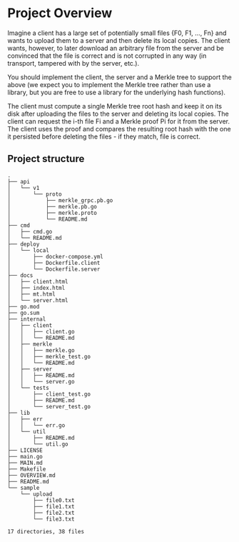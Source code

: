 # Project Overview

Imagine a client has a large set of potentially small files {F0, F1, …, Fn} and wants to upload them to a server and then delete its local copies. The client wants, however, to later download an arbitrary file from the server and be convinced that the file is correct and is not corrupted in any way (in transport, tampered with by the server, etc.).

You should implement the client, the server and a Merkle tree to support the above (we expect you to implement the Merkle tree rather than use a library, but you are free to use a library for the underlying hash functions).

The client must compute a single Merkle tree root hash and keep it on its disk after uploading the files to the server and deleting its local copies. The client can request the i-th file Fi and a Merkle proof Pi for it from the server. The client uses the proof and compares the resulting root hash with the one it persisted before deleting the files - if they match, file is correct.


## Project structure

```
.
├── api
│   └── v1
│       └── proto
│           ├── merkle_grpc.pb.go
│           ├── merkle.pb.go
│           ├── merkle.proto
│           └── README.md
├── cmd
│   ├── cmd.go
│   └── README.md
├── deploy
│   └── local
│       ├── docker-compose.yml
│       ├── Dockerfile.client
│       └── Dockerfile.server
├── docs
│   ├── client.html
│   ├── index.html
│   ├── mt.html
│   └── server.html
├── go.mod
├── go.sum
├── internal
│   ├── client
│   │   ├── client.go
│   │   └── README.md
│   ├── merkle
│   │   ├── merkle.go
│   │   ├── merkle_test.go
│   │   └── README.md
│   ├── server
│   │   ├── README.md
│   │   └── server.go
│   └── tests
│       ├── client_test.go
│       ├── README.md
│       └── server_test.go
├── lib
│   ├── err
│   │   └── err.go
│   └── util
│       ├── README.md
│       └── util.go
├── LICENSE
├── main.go
├── MAIN.md
├── Makefile
├── OVERVIEW.md
├── README.md
└── sample
    └── upload
        ├── file0.txt
        ├── file1.txt
        ├── file2.txt
        └── file3.txt

17 directories, 38 files
```





